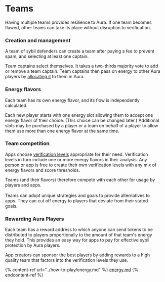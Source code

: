 # Teams

Having multiple teams provides resilience to Aura.  If one team becomes flawed, other teams can take its place without disruption to verification.

### Creation and management

A team of sybil defenders can create a team after paying a fee to prevent spam, and selecting at least one captain.

Team captains select themselves. It takes a two-thirds majority vote to add or remove a team captain.  Team captains then pass on energy to other Aura players by [allocating it](../how-to-play/energy.md#how-to-allocate-energy) to them in Aura.

### Energy flavors

Each team has its own energy flavor, and its flow is independently calculated.

Each new player starts with one energy slot allowing them to accept one energy flavor of their choice. (This choice can be changed later.) Additional slots may be purchased by a player or a team on behalf of a player to allow them use more than one energy flavor at the same time.

### Team competition

Apps choose [verification levels](../how-to-play/verification-levels.md) appropriate for their need. Verification levels in turn include one or more energy flavors in their analysis. Any person or app is free to create their own verification levels with any mix of energy flavors and score thresholds.

Teams (and their flavors) therefore compete with each other for usage by players and apps.\
\
Teams can adopt unique strategies and goals to provide alternatives to apps. They can cut off energy to players that deviate from their stated goals.

### Rewarding Aura Players

Each team has a reward address to which anyone can send tokens to be distributed to players proportionally to the amount of that team's energy they hold. This provides an easy way for apps to pay for effective sybil protection by Aura players.

App creators can sponsor the best players by adding rewards to a high quality team that factors into the verification levels they use.

{% content-ref url="../how-to-play/energy.md" %}
[energy.md](../how-to-play/energy.md)
{% endcontent-ref %}
